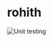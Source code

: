 # rohith
![Unit testing](https://github.com/stepin104614/rohith/workflows/Unit%20testing/badge.svg)
